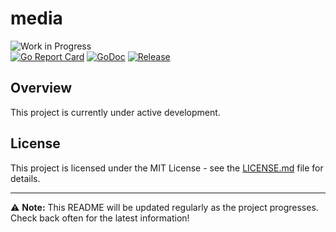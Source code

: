 # media

![Work in Progress](https://img.shields.io/badge/Status-Work%20in%20Progress-yellow)  
[![Go Report Card](https://goreportcard.com/badge/github.com/SmartMediaFiles/media.sidecar)](https://goreportcard.com/report/github.com/SmartMediaFiles/media.sidecar)
[![GoDoc](https://pkg.go.dev/badge/github.com/SmartMediaFiles/media.sidecar)](https://pkg.go.dev/github.com/SmartMediaFiles/media.sidecar)
[![Release](https://img.shields.io/github/release/SmartMediaFiles/media.sidecar.svg?style=flat)](https://github.com/SmartMediaFiles/media.sidecar/releases)


## Overview

This project is currently under active development. 


## License

This project is licensed under the MIT License - see the [LICENSE.md](LICENSE.md) file for details.

---

⚠️ **Note:** This README will be updated regularly as the project progresses. Check back often for the latest information!
